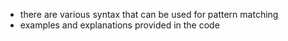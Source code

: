 -  there are various syntax that can be used for pattern matching
-  examples and explanations provided in the code
